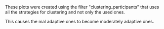 These plots were created using the filter "clustering_participants"
that uses all the strategies for clustering and not only the used ones.

This causes the mal adaptive ones to become moderately adaptive ones. 